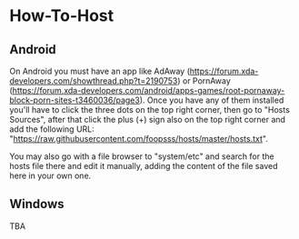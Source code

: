 # How-To-Host

Android
-------
On Android you must have an app like AdAway (https://forum.xda-developers.com/showthread.php?t=2190753) or PornAway (https://forum.xda-developers.com/android/apps-games/root-pornaway-block-porn-sites-t3460036/page3). Once you have any of them installed you'll have to click the three dots on the top right corner, then go to "Hosts Sources", after that click the plus (+) sign also on the top right corner and add the following URL: "https://raw.githubusercontent.com/foopsss/hosts/master/hosts.txt".

You may also go with a file browser to "system/etc" and search for the hosts file there and edit it manually, adding the content of the file saved here in your own one.

Windows
-------
TBA
